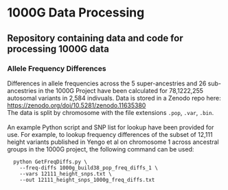 # 1000G Data Processing
Repository containing data and code for processing 1000G data
---
### Allele Frequency Differences
Differences in allele frequencies across the 5 super-ancestries and 26 sub-ancestries in the 1000G Project have been calculated 
for 78,1222,255 autosomal variants in 2,584 indivuals. 
Data is stored in a Zenodo repo here:   https://zenodo.org/doi/10.5281/zenodo.11635380   
The data is split by chromosome with the file extensions `.pop`, `.var`, `.bin`.
<br/><br/>
An example Python script and SNP list for lookup have been provided for use. For example, to lookup frequency differences of the subset 
of 12,111 height variants published in Yengo et al on chromosome 1 across ancestral groups in the 1000G project, the following command
can be used:

```
  python GetFreqDiffs.py \
    --freq-diffs 1000g_build38_pop_freq_diffs_1 \
    --vars 12111_height_snps.txt \
    --out 12111_height_snps_1000g_freq_diffs.txt
```

